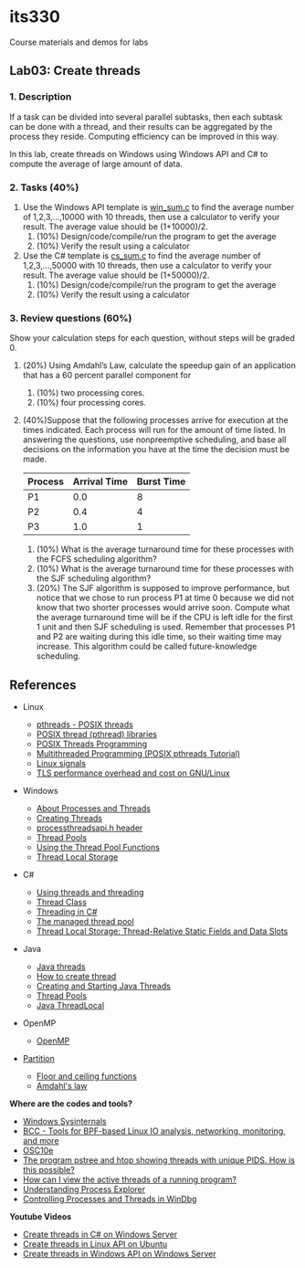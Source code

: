 # its330
Course materials and demos for labs

## Lab03: Create threads

### 1. Description
If a task can be divided into several parallel subtasks, then each subtask can be done with a thread, and their results can be aggregated by the process they reside. Computing efficiency can be improved in this way.

In this lab,  create threads on Windows using Windows API and C# to compute the average of large amount of data.

### 2. Tasks (40%) 
1. Use the Windows API template is [win_sum.c](./code/win/win_sum.c) to find the average number of 1,2,3,...,10000 with 10 threads, then use a calculator to verify your result. The average value should be (1+10000)/2.
   1. (10%) Design/code/compile/run the program to get the average
   2. (10%) Verify the result using a calculator
2. Use the C# template is [cs_sum.c](./code/cs/cs_sum.cs) to find the average number of 1,2,3,...,50000 with 10 threads, then use a calculator to verify your result. The average value should be (1+50000)/2.
   1. (10%) Design/code/compile/run the program to get the average
   2. (10%) Verify the result using a calculator


### 3. Review questions (60%) 
Show your calculation steps for each question, without steps will be graded 0.

1. (20%) Using Amdahl’s Law, calculate the speedup gain of an application that has a 60 percent parallel component for
   1. (10%) two processing cores.
   2. (10%) four processing cores.
  

2. (40%)Suppose that the following processes arrive for execution at the times indicated. Each process will run for the amount of time listed. In answering the questions, use nonpreemptive scheduling, and base all decisions on the information you have at the time the decision must be made.

   | Process | Arrival Time | Burst Time |
   | ------- | ------------ | ---------- |
   | P1 | 0.0 | 8 |
   | P2 | 0.4 | 4 |
   | P3 | 1.0 | 1 |

   1. (10%) What is the average turnaround time for these processes with the FCFS scheduling algorithm?
   2. (10%) What is the average turnaround time for these processes with the SJF scheduling algorithm?
   3. (20%) The SJF algorithm is supposed to improve performance, but notice that we chose to run process P1 at time 0 because we did not know that two shorter processes would arrive soon. Compute what the average turnaround time will be if the CPU is left idle for the first 1 unit and then SJF scheduling is used. Remember that processes P1 and P2 are waiting during this idle time, so their waiting time may increase. This algorithm could be called future-knowledge scheduling.

## References
* Linux
  * [pthreads - POSIX threads](http://man7.org/linux/man-pages/man7/pthreads.7.html)
  * [POSIX thread (pthread) libraries](https://www.cs.cmu.edu/afs/cs/academic/class/15492-f07/www/pthreads.html)
  * [POSIX Threads Programming](https://computing.llnl.gov/tutorials/pthreads/)
  * [Multithreaded Programming (POSIX pthreads Tutorial)](https://randu.org/tutorials/threads/)
  * [Linux signals](https://www.win.tue.nl/~aeb/linux/lk/lk-5.html)
  * [TLS performance overhead and cost on GNU/Linux](http://david-grs.github.io/tls_performance_overhead_cost_linux/)
* Windows
  * [About Processes and Threads](https://docs.microsoft.com/en-us/windows/win32/procthread/about-processes-and-threads)
  * [Creating Threads](https://docs.microsoft.com/en-us/windows/win32/procthread/creating-threads)
  * [processthreadsapi.h header](https://docs.microsoft.com/en-us/windows/win32/api/processthreadsapi/)
  * [Thread Pools](https://docs.microsoft.com/en-us/windows/win32/procthread/thread-pools)
  * [Using the Thread Pool Functions](https://docs.microsoft.com/en-us/windows/win32/procthread/using-the-thread-pool-functions)
  * [Thread Local Storage](https://docs.microsoft.com/en-us/windows/win32/procthread/thread-local-storage)
* C#
  * [Using threads and threading](https://docs.microsoft.com/en-us/dotnet/standard/threading/using-threads-and-threading)
  * [Thread Class](https://docs.microsoft.com/en-us/dotnet/api/system.threading.thread?view=netframework-4.8)
  * [Threading in C#](http://www.albahari.com/threading/)
  * [The managed thread pool](https://docs.microsoft.com/en-us/dotnet/standard/threading/the-managed-thread-pool)
  * [Thread Local Storage: Thread-Relative Static Fields and Data Slots](https://docs.microsoft.com/en-us/dotnet/standard/threading/thread-local-storage-thread-relative-static-fields-and-data-slots)
* Java
  * [Java threads](https://docs.oracle.com/javase/tutorial/essential/concurrency/threads.html)
  * [How to create thread](https://www.javatpoint.com/creating-thread)
  * [Creating and Starting Java Threads](http://tutorials.jenkov.com/java-concurrency/creating-and-starting-threads.html)
  * [Thread Pools](https://docs.oracle.com/javase/tutorial/essential/concurrency/pools.html)
  * [Java ThreadLocal](http://tutorials.jenkov.com/java-concurrency/threadlocal.html)

* OpenMP
  * [OpenMP](https://www.openmp.org/)

* [Partition](https://en.wikipedia.org/wiki/Partition_(number_theory))
  * [Floor and ceiling functions](https://en.wikipedia.org/wiki/Floor_and_ceiling_functions)
  * [Amdahl's law](https://en.wikipedia.org/wiki/Amdahl%27s\_law)

**Where are the codes and tools?**
* [Windows Sysinternals](https://docs.microsoft.com/en-us/sysinternals/)
* [BCC - Tools for BPF-based Linux IO analysis, networking, monitoring, and more](https://github.com/iovisor/bcc)
* [OSC10e](https://github.com/greggagne/osc10e)
* [The program pstree and htop showing threads with unique PIDS. How is this possible?](https://unix.stackexchange.com/questions/166207/the-program-pstree-and-htop-showing-threads-with-unique-pids-how-is-this-possib)
* [How can I view the active threads of a running program?](https://superuser.com/questions/462969/how-can-i-view-the-active-threads-of-a-running-program)
* [Understanding Process Explorer](https://www.howtogeek.com/school/sysinternals-pro/lesson2/)
* [Controlling Processes and Threads in WinDbg](https://docs.microsoft.com/en-us/windows-hardware/drivers/debugger/processes-and-threads-window)

**Youtube Videos**
  * [Create threads in C# on Windows Server](https://youtu.be/mql8VjnMOME)
  * [Create threads in Linux API on Ubuntu](https://youtu.be/eG0m2Mb5OY8)
  * [Create threads in Windows API on Windows Server](https://youtu.be/PIXg_JME5_A)





